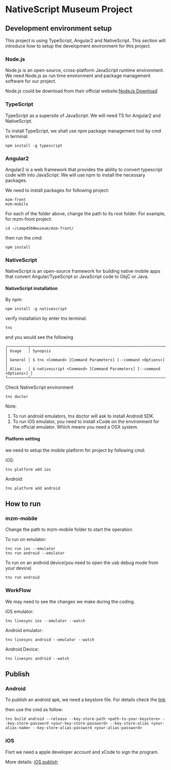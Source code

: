 # NativeScript Museum Project
## Development environment setup
This project is using TypeScript, Angular2 and NativeScript. This section will introduce how to setup the development environment for this project.
### Node.js
Node.js is an open-source, cross-platform JavaScript runtime environment. We need Node.js as run time environment and package management software for our project.

Node.js could be download from their official website:[NodeJs Download](https://nodejs.org/en/)

### TypeScript
TypeScript as a supersite of JavaScript. We will need TS for Angular2 and NativeScript.

To install TypeScript, we shall use npm package management tool by cmd in terminal:

    npm install -g typescript

### Angular2
Angular2 is a web framework that provides the ability to convert typescript code with into JavaScript. We will use npm to install the necessary packages.

We need to install packages for following project:

    mzm-front
    mzm-mobile

For each of the folder above, change the path to its root folder. For example, for mzm-front project:

    cd ~/comp4560museum/mzm-front/

then run the cmd:

    npm install

### NativeScript
NativeScript is an open-source framework for building native mobile apps that convert Angular/TypeScript or JavaScript code to ObjC or Java.

#### NativeScript installation
By npm:

    npm install -g nativescript

verify installation by enter tns terminal:

    tns

and you would see the following

    ┌─────────┬─────────────────────────────────────────────────────────────────────┐
    │ Usage   │ Synopsis                                                            │
    │ General │ $ tns <Command> [Command Parameters] [--command <Options>]          │
    │ Alias   │ $ nativescript <Command> [Command Parameters] [--command <Options>] │
    └─────────┴─────────────────────────────────────────────────────────────────────┘

Check NativeScript environment

    tns doctor

Note:
1.  To run android emulators, tns doctor will ask to install Android SDK.
2.  To run iOS emulator, you need to install xCode on the environment for the official emulator. Which means you need a OSX system.

#### Platform setting
we need to setup the mobile platform for project by following cmd:

iOS:

    tns platform add ios

Android:

    tns platform add android

## How to run
### mzm-mobile

Change the path to mzm-mobile folder to start the operation.

To run on emulator:

    tns run ios --emulator
    tns run android --emulator

To run on an android device(you need to open the usb debug mode from your device)

    tns run android

### WorkFlow
We may need to see the changes we make during the coding.

iOS emulator:

    tns livesync ios --emulator --watch

Android emulator:

    tns livesync android --emulator --watch

Android Device:

    tns livesync android --watch

## Publish
### Android
To publish an android apk, we need a keystore file.
For details check the [link](https://developer.android.com/studio/publish/app-signing.html#signing-manually)

then use the cmd as follow:

    tns build android --release --key-store-path <path-to-your-keystore> --key-store-password <your-key-store-password> --key-store-alias <your-alias-name> --key-store-alias-password <your-alias-password>

### iOS
Fisrt we need a apple developer account and xCode to sign the program.

More details: [iOS publish](http://docs.nativescript.org/angular/publishing/publishing-ios-apps#creating-ios-nativescript-app)
